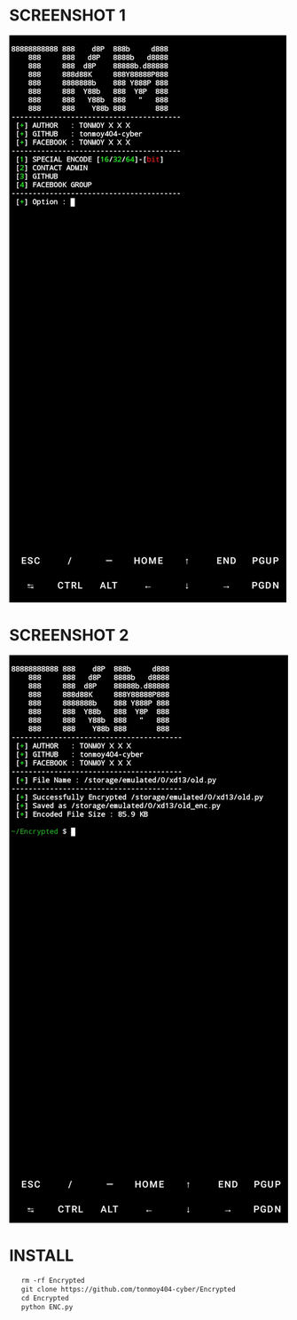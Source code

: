 # SCREENSHOT 1
![20200808_160757](https://github.com/tonmoy404-cyber/Encrypted/blob/main/Screenshot_20230916-162638-01.jpeg)
# SCREENSHOT 2
![20200808_160757](https://github.com/tonmoy404-cyber/Encrypted/blob/main/Screenshot_20230916-163726-01.jpeg)
# INSTALL 
       rm -rf Encrypted
       git clone https://github.com/tonmoy404-cyber/Encrypted
       cd Encrypted
       python ENC.py
 
